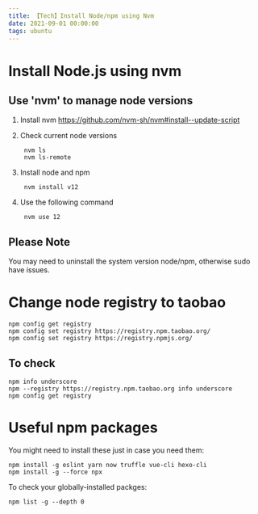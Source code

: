 ```yaml
---
title: 【Tech】Install Node/npm using Nvm
date: 2021-09-01 00:00:00
tags: ubuntu
---
```


# Install Node.js using nvm

## Use 'nvm' to manage node versions

1. Install nvm
    https://github.com/nvm-sh/nvm#install--update-script
    
2. Check current node versions

        nvm ls
        nvm ls-remote

3. Install node and npm

        nvm install v12

4. Use the following command

        nvm use 12

## Please Note

You may need to uninstall the system version node/npm, otherwise sudo have issues.

# Change node registry to taobao

    npm config get registry
    npm config set registry https://registry.npm.taobao.org/
    npm config set registry https://registry.npmjs.org/

## To check

    npm info underscore
    npm --registry https://registry.npm.taobao.org info underscore
    npm config get registry

# Useful npm packages

You might need to install these just in case you need them:

    npm install -g eslint yarn now truffle vue-cli hexo-cli
    npm install -g --force npx

To check your globally-installed packges:

    npm list -g --depth 0
